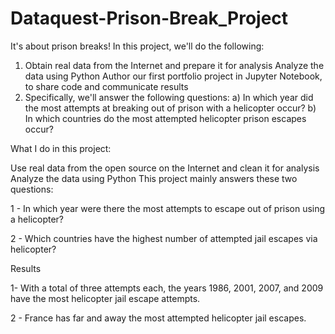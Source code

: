 # Dataquest-Prison-Break_Project
It's about prison breaks! 
In this project, we'll do the following: 
1) Obtain real data from the Internet and prepare it for analysis Analyze the data using Python Author our first portfolio project in Jupyter Notebook, to share code and communicate results 
2) Specifically, we'll answer the following questions: 
	a) In which year did the most attempts at breaking out of prison with a helicopter occur? 
	b) In which countries do the most attempted helicopter prison escapes occur? 
	
What I do in this project:

Use real data from the open source on the Internet and clean it for analysis
Analyze the data using Python
This project mainly answers these two questions:

1 - In which year were there the most attempts to escape out of prison using a helicopter?

2 - Which countries have the highest number of attempted jail escapes via helicopter?

Results

1- With a total of three attempts each, the years 1986, 2001, 2007, and 2009 have the most helicopter jail escape attempts.

2 - France has far and away the most attempted helicopter jail escapes.

